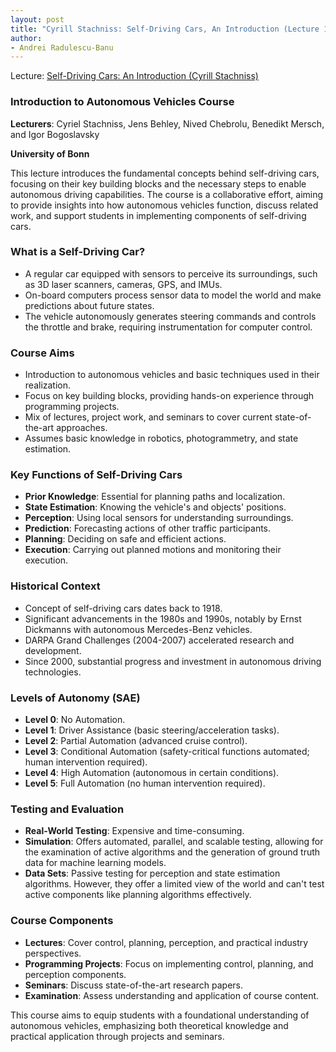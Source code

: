 ```yaml
---
layout: post
title: "Cyrill Stachniss: Self-Driving Cars, An Introduction (Lecture 1)"
author:
- Andrei Radulescu-Banu
---
```


Lecture: [Self-Driving Cars: An Introduction (Cyrill Stachniss)](https://www.youtube.com/watch?v=EBFlmHqgezM&list=PLgnQpQtFTOGQo2Z_ogbonywTg8jxCI9pD&index=1)

### Introduction to Autonomous Vehicles Course

**Lecturers**: Cyriel Stachniss, Jens Behley, Nived Chebrolu, Benedikt Mersch, and Igor Bogoslavsky

**University of Bonn**

This lecture introduces the fundamental concepts behind self-driving cars, focusing on their key building blocks and the necessary steps to enable autonomous driving capabilities. The course is a collaborative effort, aiming to provide insights into how autonomous vehicles function, discuss related work, and support students in implementing components of self-driving cars.

### What is a Self-Driving Car?

- A regular car equipped with sensors to perceive its surroundings, such as 3D laser scanners, cameras, GPS, and IMUs.
- On-board computers process sensor data to model the world and make predictions about future states.
- The vehicle autonomously generates steering commands and controls the throttle and brake, requiring instrumentation for computer control.

### Course Aims

- Introduction to autonomous vehicles and basic techniques used in their realization.
- Focus on key building blocks, providing hands-on experience through programming projects.
- Mix of lectures, project work, and seminars to cover current state-of-the-art approaches.
- Assumes basic knowledge in robotics, photogrammetry, and state estimation.

### Key Functions of Self-Driving Cars

- **Prior Knowledge**: Essential for planning paths and localization.
- **State Estimation**: Knowing the vehicle's and objects' positions.
- **Perception**: Using local sensors for understanding surroundings.
- **Prediction**: Forecasting actions of other traffic participants.
- **Planning**: Deciding on safe and efficient actions.
- **Execution**: Carrying out planned motions and monitoring their execution.

### Historical Context

- Concept of self-driving cars dates back to 1918.
- Significant advancements in the 1980s and 1990s, notably by Ernst Dickmanns with autonomous Mercedes-Benz vehicles.
- DARPA Grand Challenges (2004-2007) accelerated research and development.
- Since 2000, substantial progress and investment in autonomous driving technologies.

### Levels of Autonomy (SAE)

- **Level 0**: No Automation.
- **Level 1**: Driver Assistance (basic steering/acceleration tasks).
- **Level 2**: Partial Automation (advanced cruise control).
- **Level 3**: Conditional Automation (safety-critical functions automated; human intervention required).
- **Level 4**: High Automation (autonomous in certain conditions).
- **Level 5**: Full Automation (no human intervention required).

### Testing and Evaluation

- **Real-World Testing**: Expensive and time-consuming.
- **Simulation**: Offers automated, parallel, and scalable testing, allowing for the examination of active algorithms and the generation of ground truth data for machine learning models.
- **Data Sets**: Passive testing for perception and state estimation algorithms. However, they offer a limited view of the world and can't test active components like planning algorithms effectively.

### Course Components

- **Lectures**: Cover control, planning, perception, and practical industry perspectives.
- **Programming Projects**: Focus on implementing control, planning, and perception components.
- **Seminars**: Discuss state-of-the-art research papers.
- **Examination**: Assess understanding and application of course content.

This course aims to equip students with a foundational understanding of autonomous vehicles, emphasizing both theoretical knowledge and practical application through projects and seminars.